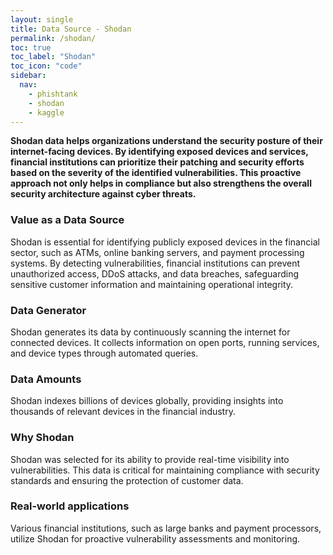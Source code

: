 ```yaml
---
layout: single
title: Data Source - Shodan
permalink: /shodan/
toc: true
toc_label: "Shodan"
toc_icon: "code"
sidebar:
  nav: 
    - phishtank
    - shodan
    - kaggle
---
```

**Shodan data helps organizations understand the security posture of their internet-facing devices. By identifying exposed devices and services, financial institutions can prioritize their patching and security efforts based on the severity of the identified vulnerabilities. This proactive approach not only helps in compliance but also strengthens the overall security architecture against cyber threats.**

### Value as a Data Source
Shodan is essential for identifying publicly exposed devices in the financial sector, such as ATMs, online banking servers, and payment processing systems. By detecting vulnerabilities, financial institutions can prevent unauthorized access, DDoS attacks, and data breaches, safeguarding sensitive customer information and maintaining operational integrity.

### Data Generator
Shodan generates its data by continuously scanning the internet for connected devices. It collects information on open ports, running services, and device types through automated queries.

### Data Amounts
Shodan indexes billions of devices globally, providing insights into thousands of relevant devices in the financial industry.

### Why Shodan
Shodan was selected for its ability to provide real-time visibility into vulnerabilities. This data is critical for maintaining compliance with security standards and ensuring the protection of customer data.

### Real-world applications
Various financial institutions, such as large banks and payment processors, utilize Shodan for proactive vulnerability assessments and monitoring.

